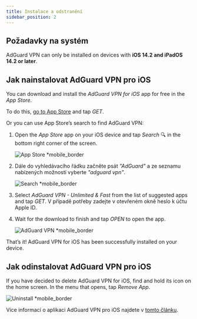 ```yaml
---
title: Instalace a odstranění
sidebar_position: 2
---
```


## Požadavky na systém

AdGuard VPN can only be installed on devices with **iOS 14.2 and iPadOS 14.2 or later**.

## Jak nainstalovat AdGuard VPN pro iOS

You can download and install the *AdGuard VPN for iOS* app for free in the *App Store*.

To do this, [go to App Store](https://agrd.io/ios_vpn) and tap *GET*.

Or you can use App Store’s search to find AdGuard VPN:

1. Open the *App Store* app on your iOS device and tap *Search* 🔍 in the bottom right corner of the screen.

    ![App Store *mobile_border](https://cdn.adguardvpn.com/content/kb/vpn/ios/app-store-en.png)

1. Dále do vyhledávacího řádku začněte psát *"AdGuard"* a ze seznamu nabízených možností vyberte *"adguard vpn"*.

    ![Search *mobile_border](https://cdn.adguardvpn.com/content/kb/vpn/ios/search-en.png)

1. Select *AdGuard VPN - Unlimited & Fast* from the list of suggested apps and tap *GET*. V případě potřeby zadejte v otevřeném okně heslo k účtu Apple ID.
1. Wait for the download to finish and tap *OPEN* to open the app.

    ![AdGuard VPN *mobile_border](https://cdn.adguardvpn.com/content/kb/vpn/ios/adguard-vpn-en.png)

That’s it! AdGuard VPN for iOS has been successfully installed on your device.

## Jak odinstalovat AdGuard VPN pro iOS

If you have decided to delete AdGuard VPN for iOS, find and hold its icon on the home screen. In the menu that opens, tap *Remove App*.

![Uninstall *mobile_border](https://cdn.adguardvpn.com/content/kb/vpn/ios/2.2/quick-action-menu.png)

Více informací o aplikaci AdGuard VPN pro iOS najdete v [tomto článku](adguard-vpn-for-ios/overview).
